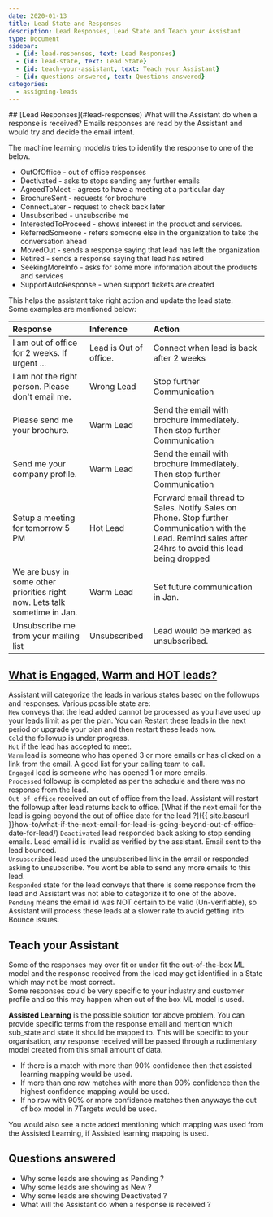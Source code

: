 ```yaml
---
date: 2020-01-13
title: Lead State and Responses
description: Lead Responses, Lead State and Teach your Assistant
type: Document
sidebar:
  - {id: lead-responses, text: Lead Responses}
  - {id: lead-state, text: Lead State}
  - {id: teach-your-assistant, text: Teach your Assistant}
  - {id: questions-answered, text: Questions answered}
categories:
  - assigning-leads
---
```


<a name="lead-responses"/>
## [Lead Responses](#lead-responses)
What will the Assistant do when a response is received?  
Emails responses are read by the Assistant and would try and decide the email intent.  

The machine learning model/s tries to identify the response to one of the below. 
- OutOfOffice - out of office responses
- Dectivated - asks to stops sending any further emails
- AgreedToMeet - agrees to have a meeting at a particular day
- BrochureSent - requests for brochure  
- ConnectLater - request to check back later
- Unsubscribed - unsubscribe me
- InterestedToProceed - shows interest in the product and services.
- ReferredSomeone - refers someone else in the organization to take the conversation ahead
- MovedOut - sends a response saying that lead has left the organization
- Retired - sends a response saying that lead has retired
- SeekingMoreInfo - asks for some more information about the products and services
- SupportAutoResponse - when support tickets are created
 
This helps the assistant take right action and update the lead state.  
Some examples are mentioned below:

| Response | Inference | Action | 
|:-------|:--------|:--------|
| I am out of office for 2 weeks. If urgent ...  | Lead is Out of office.  | Connect when lead is back after 2 weeks  |
| I am not the right person. Please don't email me. | Wrong Lead | Stop further Communication |
| Please send me your brochure. | Warm Lead| Send the email with brochure immediately. Then stop further Communication |
| Send me your company profile. | Warm Lead| Send the email with brochure immediately. Then stop further Communication |
| Setup a meeting for tomorrow 5 PM | Hot Lead | Forward email thread to Sales. Notify Sales on Phone. Stop further Communication with the Lead. Remind sales after 24hrs to avoid this lead being dropped |
| We are busy in some other priorities right now. Lets talk sometime in Jan. | Warm Lead | Set future communication in Jan. |
| Unsubscribe me from your mailing list | Unsubscribed | Lead would be marked as unsubscribed. |

## [What is Engaged, Warm and HOT leads?](#lead-state)
Assistant will categorize the leads in various states based on the followups and responses. Various possible state are:   
`New` conveys that the lead added cannot be processed as you have used up your leads limit as per the plan. You can Restart these leads in the next period or upgrade your plan and then restart these leads now.  
`Cold` the followup is under progress.   
`Hot` if the lead has accepted to meet.   
`Warm` lead is someone who has opened 3 or more emails or has clicked on a link from the email. A good list for your calling team to call.  
`Engaged` lead is someone who has opened 1 or more emails.  
`Processed` followup is completed as per the schedule and there was no response from the lead.    
`Out of office` received an out of office from the lead. Assistant will restart the followup after lead returns back to office. [What if the next email for the lead is going beyond the out of office date for the lead ?]({{ site.baseurl }}how-to/what-if-the-next-email-for-lead-is-going-beyond-out-of-office-date-for-lead/)
`Deactivated` lead responded back asking to stop sending emails. Lead email id is invalid as verified by the assistant. Email sent to the lead bounced.  
`Unsubscribed` lead used the unsubscribed link in the email or responded asking to unsubscribe. You wont be able to send any more emails to this lead.  
`Responded` state for the lead conveys that there is some response from the lead and Assistant was not able to categorize it to one of the above.  
`Pending` means the email id was NOT certain to be valid (Un-verifiable), so Assistant will process these leads at a slower rate to avoid getting into Bounce issues.  

## Teach your Assistant
Some of the responses may over fit or under fit the out-of-the-box ML model and the response received from the lead may get identified in a State which may not be most correct.  
Some responses could be very specific to your industry and customer profile and so this may happen when out of the box ML model is used. 
  
**Assisted Learning** is the possible solution for above problem. You can provide specific terms from the response email and mention which sub_state and state it should be mapped to. This will be specific to your organisation, any response received will be passed through a rudimentary model created from this small amount of data.  
* If there is a match with more than 90% confidence then that assisted learning mapping would be used. 
* If more than one row matches with more than 90% confidence then the highest confidence mapping would be used.
* If no row with 90% or more confidence matches then anyways the out of box model in 7Targets would be used.

You would also see a note added mentioning which mapping was used from the Assisted Learning, if Assisted learning mapping is used.


## Questions answered
- Why some leads are showing as Pending ?
- Why some leads are showing as New ?
- Why some leads are showing Deactivated ?
- What will the Assistant do when a response is received ? 

